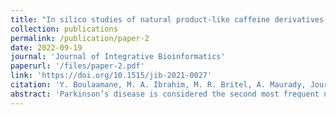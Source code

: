 ```yaml
---
title: "In silico studies of natural product-like caffeine derivatives as potential MAO-B inhibitors/AA2AR antagonists for the treatment of Parkinson's disease"
collection: publications
permalink: /publication/paper-2
date: 2022-09-19
journal: 'Journal of Integrative Bioinformatics'
paperurl: '/files/paper-2.pdf'
link: 'https://doi.org/10.1515/jib-2021-0027'
citation: 'Y. Boulaamane, M. A. Ibrahim, M. R. Britel, A. Maurady, Journal of Integrative Bioinformatics 2022, DOI 10.1515/jib-2021-0027.'
abstract: 'Parkinson’s disease is considered the second most frequent neurodegenerative disease. It is described by the loss of dopaminergic neurons in the mid-brain. For many decades, L-DOPA has been considered as the gold standard for treating Parkinson’s disease motor symptoms, however, due to the decrease of efficacy, in the long run, there is an urgent need for novel antiparkinsonian drugs. Caffeine derivatives have been reported several times for their neuroprotective properties and dual blockade of monoamine oxidase (MAO) and adenosine A2A receptors (AA2AR). Natural products are currently attracting more focus due to structural diversity and safety in contrast to synthetic drugs. In the present work, computational studies were conducted on natural product-like caffeine derivatives to search for novel potent candidates acting as dual MAO-B inhibitors/AA2AR antagonists for Parkinson’s disease. Our findings revealed two natural products among the top hits: CNP0202316 and CNP0365210 fulfill the requirements of drugs acting on the brain. The selected lead compounds were further studied using molecular dynamics simulation to assess their stability with MAO-B. Current findings might shift the interest towards natural-based compounds and could be exploited to further optimize caffeine derivatives into a successful dual-target-directed drug for managing and halting the neuronal damage in Parkinson’s disease patients.'
---
```

